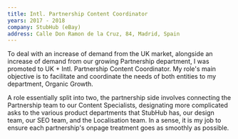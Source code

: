 ```yaml
---
title: Intl. Partnership Content Coordinator
years: 2017 - 2018
company: StubHub (eBay)
address: Calle Don Ramon de la Cruz, 84, Madrid, Spain
---
```

<p>To deal with an increase of demand from the UK market, alongside an increase of demand from our growing Partnership department, I was promoted to UK + Intl. Partnership Content Coordinator. My role's main objective is to facilitate and coordinate the needs of both entities to my department, Organic Growth.</p>
<p>A role essentially split into two, the partnership side involves connecting the Partnership team to our Content Specialists, designating more complicated asks to the various product departments that StubHub has, our design team, our SEO team, and the Localisation team. In a sense, it is my job to ensure each partnership's onpage treatment goes as smoothly as possible.</p>